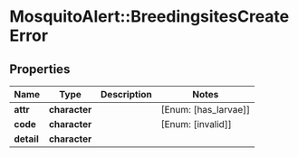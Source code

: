 # MosquitoAlert::BreedingsitesCreateError


## Properties
Name | Type | Description | Notes
------------ | ------------- | ------------- | -------------
**attr** | **character** |  | [Enum: [has_larvae]] 
**code** | **character** |  | [Enum: [invalid]] 
**detail** | **character** |  | 


